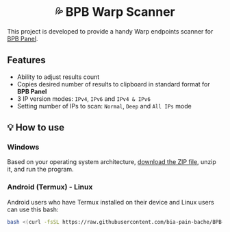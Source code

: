 <h1 align="center">💦 BPB Warp Scanner</h1>

This project is developed to provide a handy Warp endpoints scanner for [BPB Panel](https://github.com/bia-pain-bache/BPB-Worker-Panel).

## Features

- Ability to adjust results count
- Copies desired number of results to clipboard in standard format for **BPB Panel**
- 3 IP version modes: `IPv4`, `IPv6` and `IPv4 & IPv6`
- Setting number of IPs to scan: `Normal`, `Deep` and `All IPs` mode

## 💡 How to use

### Windows

Based on your operating system architecture, [download the ZIP file](https://github.com/bia-pain-bache/BPB-Warp-Scanner/releases/latest), unzip it, and run the program.

### Android (Termux) - Linux

Android users who have Termux installed on their device and Linux users can use this bash:

```bash
bash <(curl -fsSL https://raw.githubusercontent.com/bia-pain-bache/BPB-Warp-Scanner/main/install.sh)
```
